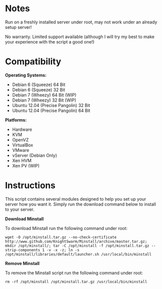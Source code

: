 Notes
=====

Run on a freshly installed server under root, may not work under an already setup server!

No warranty. Limited support available (although I will try my best to make your experience with the script a good one!)

Compatibility
=============

**Operating Systems:**

 + Debian 6 (Squeeze) 64 Bit
 + Debian 6 (Squeeze) 32 Bit
 + Debian 7 (Wheezy) 64 Bit (WIP)
 + Debian 7 (Wheezy) 32 Bit (WIP)
 + Ubuntu 12.04 (Precise Pangolin) 32 Bit
 + Ubuntu 12.04 (Precise Pangolin) 64 Bit

**Platforms:**

 + Hardware
 + KVM
 + OpenVZ
 + VirtualBox
 + VMware
 + vServer (Debian Only)
 + Xen HVM
 + Xen PV (WIP)

Instructions
============

This script contains several modules designed to help you set up your server how you want it. Simply run the download command below to install to your server.

**Download Minstall**

To download Minstall run the following command under root:

	wget -O /opt/minstall.tar.gz --no-check-certificate http://www.github.com/KnightSwarm/Minstall/archive/master.tar.gz; mkdir /opt/minstall/; tar -C /opt/minstall -f /opt/minstall.tar.gz --strip-components 1 -v -x -z; ln -s /opt/minstall/libraries/default/launcher.sh /usr/local/bin/minstall

**Remove Minstall**

To remove the Minstall script run the following command under root:

	rm -rf /opt/minstall /opt/minstall.tar.gz /usr/local/bin/minstall
